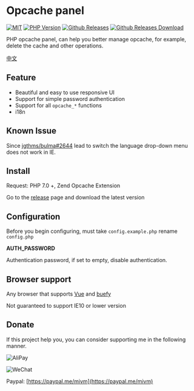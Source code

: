 # Opcache panel

<a href="https://github.com/Hill-98/opcache-panel/blob/master/LICENSE"><img alt="MIT" src="https://img.shields.io/github/license/Hill-98/opcache-panel"></a>
<a href="https://packagist.org/packages/hill-98/opcache-panel"><img alt="PHP Version" src="https://img.shields.io/packagist/php-v/Hill-98/opcache-panel"></a>
<a href="https://github.com/Hill-98/opcache-panel/releases"><img alt="Github Releases" src="https://img.shields.io/github/v/release/Hill-98/opcache-panel"></a>
<a href="https://github.com/Hill-98/opcache-panel/releases"><img alt="Github Releases Download" src="https://img.shields.io/github/downloads/Hill-98/opcache-panel/total"></a>

PHP opcache panel, can help you better manage opcache, for example, delete the cache and other operations.

[中文](https://github.com/Hill-98/opcache-panel/blob/master/README_cn.md)

## Feature

- Beautiful and easy to use responsive UI
- Support for simple password authentication
- Support for all `opcache_*` functions
- i18n

## Known Issue

Since [jgthms/bulma#2644](https://github.com/jgthms/bulma/issues/2644) lead to switch the language drop-down menu does not work in IE.

## Install

Request: PHP 7.0 +, Zend Opcache Extension

Go to the [release](https://github.com/Hill-98/opcache-panel/releases) page and download the latest version

## Configuration
Before you begin configuring, must take `config.example.php` rename `config.php`

**AUTH_PASSWORD**

Authentication password, if set to empty, disable authentication.

## Browser support

Any browser that supports [Vue](https://github.com/vuejs/vue) and [buefy](https://github.com/buefy/buefy)

Not guaranteed to support IE10 or lower version

## Donate

If this project help you, you can consider supporting me in the following manner.

![AliPay](https://cdn.mivm.cn/image/qrcode/AliPay.png)

![WeChat](https://cdn.mivm.cn/image/qrcode/WeChatPay.png)

Paypal: [https://paypal.me/mivm](https://paypal.me/mivm)
